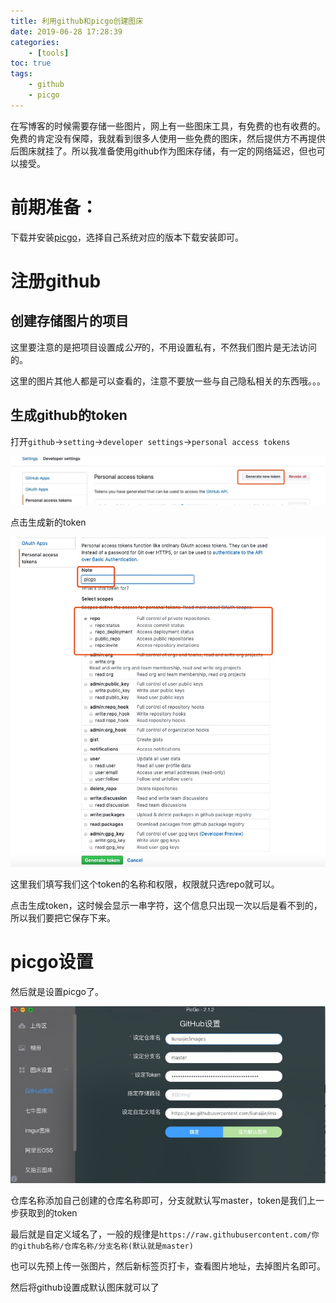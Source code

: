 ```yaml
---
title: 利用github和picgo创建图床
date: 2019-06-28 17:28:39
categories: 
	- [tools]
toc: true
tags: 
	- github
	- picgo
---
```


在写博客的时候需要存储一些图片，网上有一些图床工具，有免费的也有收费的。免费的肯定没有保障，我就看到很多人使用一些免费的图床，然后提供方不再提供后图床就挂了。所以我准备使用github作为图床存储，有一定的网络延迟，但也可以接受。

# 前期准备：

下载并安装[picgo](https://github.com/Molunerfinn/PicGo)，选择自己系统对应的版本下载安装即可。

# 注册github  

## 创建存储图片的项目

这里要注意的是把项目设置成*公开*的，不用设置私有，不然我们图片是无法访问的。  

这里的图片其他人都是可以查看的，注意不要放一些与自己隐私相关的东西哦。。。

<!--more-->

## 生成github的token  

打开`github`->`setting`->`developer settings`->`personal access tokens`

![设置的路径](https://raw.githubusercontent.com/liunaijie/images/master/1561714944899.jpg)

点击生成新的token

![token设置](https://raw.githubusercontent.com/liunaijie/images/master/1561715301721.jpg)

这里我们填写我们这个token的名称和权限，权限就只选repo就可以。

点击生成token，这时候会显示一串字符，这个信息只出现一次以后是看不到的，所以我们要把它保存下来。

# picgo设置  

然后就是设置picgo了。  



![picgo设置](https://raw.githubusercontent.com/liunaijie/images/master/1561715524096.jpg)



仓库名称添加自己创建的仓库名称即可，分支就默认写master，token是我们上一步获取到的token  

最后就是自定义域名了，一般的规律是`https://raw.githubusercontent.com/你的github名称/仓库名称/分支名称(默认就是master)`

也可以先预上传一张图片，然后新标签页打卡，查看图片地址，去掉图片名即可。

然后将github设置成默认图床就可以了  